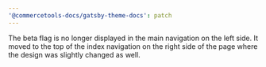 ```yaml
---
'@commercetools-docs/gatsby-theme-docs': patch
---
```


The beta flag is no longer displayed in the main navigation on the left side. It moved to the top of the index navigation on the right side of the page where the design was slightly changed as well.
